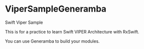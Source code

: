 # ViperSampleGeneramba
Swift Viper Sample

This is for a practice to learn Swift VIPER Architecture with RxSwift.

You can use Generamba to build your modules.
